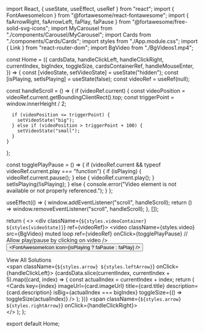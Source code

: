 import React, { useState, useEffect, useRef } from "react";
import { FontAwesomeIcon } from "@fortawesome/react-fontawesome";
import { faArrowRight, faArrowLeft, faPlay, faPause } from "@fortawesome/free-solid-svg-icons";
import MyCarousel from "./components/Carousel/MyCarousel";
import Cards from "./components/Cards/Cards";
import styles from "./App.module.css";
import { Link } from "react-router-dom";
import BgVideo from "./BgVideos1.mp4";

const Home = ({
  cardsData,
  handleClickLeft,
  handleClickRight,
  currentIndex,
  bigIndex,
  toggleSize,
  cardsContainerRef,
  handleMouseEnter,
}) => {
  const [videoState, setVideoState] = useState("hidden");
  const [isPlaying, setIsPlaying] = useState(false);
  const videoRef = useRef(null);

  const handleScroll = () => {
    if (videoRef.current) {
      const videoPosition = videoRef.current.getBoundingClientRect().top;
      const triggerPoint = window.innerHeight / 2;

      if (videoPosition <= triggerPoint) {
        setVideoState("big");
      } else if (videoPosition > triggerPoint + 100) {
        setVideoState("small");
      }
    }
  };

  const togglePlayPause = () => {
    if (videoRef.current && typeof videoRef.current.play === "function") {
      if (isPlaying) {
        videoRef.current.pause();
      } else {
        videoRef.current.play();
      }
      setIsPlaying(!isPlaying);
    } else {
      console.error("Video element is not available or not properly referenced.");
    }
  };

  useEffect(() => {
    window.addEventListener("scroll", handleScroll);
    return () => window.removeEventListener("scroll", handleScroll);
  }, []);

  return (
    <>
      <MyCarousel />
      <div className={`${styles.videoContainer} ${styles[videoState]}`} ref={videoRef}>
        <video
          className={styles.video}
          src={BgVideo}
          muted
          loop
          ref={videoRef}
          onClick={togglePlayPause} // Allow play/pause by clicking on video
        />
        <button className={styles.playPauseButton} onClick={togglePlayPause}>
          <FontAwesomeIcon icon={isPlaying ? faPause : faPlay} />
        </button>
      </div>
      <div
        className={styles.cardsContainer}
        ref={cardsContainerRef}
        onMouseEnter={handleMouseEnter}
      >
        <div className={styles.viewAllContainer}>
          <Link to="/all-cards" className={styles.viewAllButton}>
            View All Solutions <FontAwesomeIcon icon={faArrowRight} className={styles.icon} />
          </Link>
        </div>
        <span className={`${styles.arrow} ${styles.leftArrow}`} onClick={handleClickLeft}>
          <FontAwesomeIcon icon={faArrowLeft} title="Previous" />
        </span>
        {cardsData.slice(currentIndex, currentIndex + 5).map((card, index) => {
          const actualIndex = currentIndex + index;
          return (
            <Cards
              key={index}
              imageUrl={card.imageUrl}
              title={card.title}
              description={card.description}
              isBig={actualIndex === bigIndex}
              toggleSize={() => toggleSize(actualIndex)}
            />
          );
        })}
        <span className={`${styles.arrow} ${styles.rightArrow}`} onClick={handleClickRight}>
          <FontAwesomeIcon icon={faArrowRight} title="Next" />
        </span>
      </div>
    </>
  );
};

export default Home;
